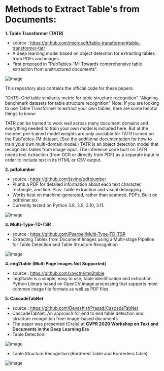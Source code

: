 # Methods to Extract Table's from Documents:

**1. Table Transformer (TATR)**
- source : https://github.com/microsoft/table-transformer#table-transformer-tatr
-  A deep learning model based on object detection for extracting tables from PDFs and images.
-  First proposed in "PubTables-1M: Towards comprehensive table extraction from unstructured documents".

![image](https://github.com/Surya-R-1999/Document-Q-A/assets/121089254/66c9dacc-04af-4230-94da-2290860fe095)

This repository also contains the official code for these papers:

"GriTS: Grid table similarity metric for table structure recognition"
"Aligning benchmark datasets for table structure recognition"
Note: If you are looking to use Table Transformer to extract your own tables, here are some helpful things to know:

TATR can be trained to work well across many document domains and everything needed to train your own model is included here. But at the moment pre-trained model weights are only available for TATR trained on the PubTables-1M dataset. (See the additional documentation for how to train your own multi-domain model.)
TATR is an object detection model that recognizes tables from image input. The inference code built on TATR needs text extraction (from OCR or directly from PDF) as a separate input in order to include text in its HTML or CSV output.

**2. pdfplumber**
- source : https://github.com/jsvine/pdfplumber
- Plumb a PDF for detailed information about each text character, rectangle, and line. Plus: Table extraction and visual debugging.
-  Works best on machine-generated, rather than scanned, PDFs. Built on pdfminer.six.
- Currently tested on Python 3.8, 3.9, 3.10, 3.11.

![image](https://github.com/Surya-R-1999/Document-Q-A/assets/121089254/d269fd71-ff28-456a-9347-aa5c84ed4dbe)

**3. Multi-Type-TD-TSR**
- source : https://github.com/Psarpei/Multi-Type-TD-TSR
- Extracting Tables from Document Images using a Multi-stage Pipeline for Table Detection and Table Structure Recognition
  
![image](https://github.com/Surya-R-1999/Document-Q-A/assets/121089254/7e3f4288-38e8-4c3c-9a51-3c7404ebdb99)

**4. img2table (Multi Page Images Not Supported)**
- source :  https://github.com/xavctn/img2table
- img2table is a simple, easy to use, table identification and extraction Python Library based on OpenCV image processing that supports most common image file formats as well as PDF files.

**5. CascadeTabNet**
- source : https://github.com/DevashishPrasad/CascadeTabNet
- CascadeTabNet: An approach for end to end table detection and structure recognition from image-based documents
- The paper was presented (Orals) at **CVPR 2020 Workshop on Text and Documents in the Deep Learning Era**
- Table Detection:
  
![image](https://github.com/Surya-R-1999/Document-Q-A/assets/121089254/ac19c64c-aa3f-407b-80ce-451a89ca4d99)
  
- Table Structure Recognition:(Bordered Table and Borderless table)
  
![image](https://github.com/Surya-R-1999/Document-Q-A/assets/121089254/379edc57-7172-4fec-ba89-610a9618bce6)

